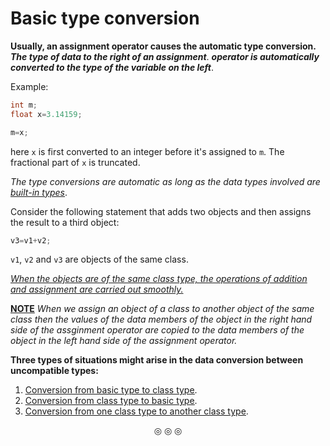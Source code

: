 # Basic type conversion

**Usually, an assignment operator causes the automatic type conversion. _The type of data to the right of an assignment_**.
**_operator is automatically converted to the type of the variable on the left_**.

Example:
```c++
int m;
float x=3.14159;

m=x;
```

here `x` is first converted to an integer before it's assigned to `m`. The fractional part of `x` is truncated.

_The type conversions are automatic as long as the data types involved are_ <ins>_built-in types_</ins>.

Consider the following statement that adds two objects and then assigns the result to a third object:

```c++
v3=v1+v2;
```

`v1`, `v2` and `v3` are objects of the same class.

<ins>_When the objects are of the same class type, the operations of addition and assignment are carried out smoothly._</ins>

<ins>**NOTE**</ins>
_When we assign an object of a class to another object of the same class then the values of the data members of the object_
_in the right hand side of the assginment operator are copied to the data members of the object in the left hand side of the_
_assignment operator._

**Three types of situations might arise in the data conversion between uncompatible types:**

1. [<ins>Conversion from basic type to class type</ins>]().
2. [<ins>Conversion from class type to basic type</ins>]().
3. [<ins>Conversion from one class type to another class type</ins>]().

<p align="center">
&#9678; &#9678; &#9678;
</p>
